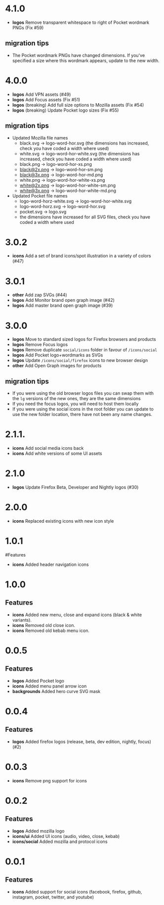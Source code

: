 # 4.1.0

* **logos** Remove transparent whitespace to right of Pocket wordmark PNGs (Fix #59)

## migration tips

* The Pocket wordmark PNGs have changed dimensions. If you've specified a size where this wordmark appears, update to the new width.

# 4.0.0

* **logos** Add VPN assets (#49)
* **logos** Add Focus assets (Fix #51)
* **logos** (breaking) Add full size options to Mozilla assets (Fix #54)
* **logos** (breaking) Update Pocket logo sizes (Fix #55)

## migration tips

* Updated Mozilla file names
    * black.svg -> logo-word-hor.svg (the dimensions has increased, check you have coded a width where used)
    * white.svg -> logo-word-hor-white.svg (the dimensions has increased, check you have coded a width where used)
    * black.png -> logo-word-hor-xs.png
    * black@2x.png -> logo-word-hor-sm.png
    * black@3x.png -> logo-word-hor-md.png
    * white.png -> logo-word-hor-white-xs.png
    * white@2x.png -> logo-word-hor-white-sm.png
    * white@3x.png -> logo-word-hor-white-md.png
* Updated Pocket file names
    * logo-word-horz-white.svg -> logo-word-hor-white.svg
    * logo-word-horz.svg -> logo-word-hor.svg
    * pocket.svg -> logo.svg
    * the dimensions have increased for all SVG files, check you have coded a width where used

# 3.0.2

* **icons** Add a set of brand icons/spot illustration in a variety of colors (#47)

# 3.0.1

* **other** Add zap SVGs (#44)
* **logos** Add Monitor brand open graph image (#42)
* **logos** Add master brand open graph image (#39)

# 3.0.0

* **logos** Move to standard sized logos for Firefox browsers and products
* **logos** Remove Focus logos
* **logos** Remove duplicate `social/icons` folder in favour of `/icons/social`
* **logos** Add Pocket logo+wordmarks as SVGs
* **logos** Update `/icons/social/firefox` icons to new browser design
* **other** Add Open Graph images for products

## migration tips

* If you were using the old browser logos files you can swap them with the `lg` versions of the new ones, they are the same dimensions
* If you need the focus logos, you will need to host them locally
* If you were using the social icons in the root folder you can update to use the new folder location, there have not been any name changes.

# 2.1.1.

* **icons** Add social media icons back
* **icons** Add white versions of some UI assets

# 2.1.0

* **logos** Update Firefox Beta, Developer and Nightly logos (#30)

# 2.0.0

* **icons** Replaced existing icons with new icon style

# 1.0.1

#Features

* **icons** Added header navigation icons

# 1.0.0

## Features

* **icons** Added new menu, close and expand icons (black & white variants).
* **icons** Removed old close icon.
* **icons** Removed old kebab menu icon.

# 0.0.5

## Features

* **logos** Added Pocket logo
* **icons** Added menu panel arrow icon
* **backgrounds** Added hero curve SVG mask

# 0.0.4

## Features

* **logos** Added firefox logos (release, beta, dev edition, nightly, focus) (#2)

# 0.0.3
* **icons** Remove png support for icons

# 0.0.2

## Features

* **logos** Added mozilla logo
* **icons/ui** Added UI icons (audio, video, close, kebab)
* **icons/social** Added mozilla and protocol icons

# 0.0.1

## Features

* **icons** Added support for social icons (facebook, firefox, github, instagram, pocket, twitter, and youtube)
